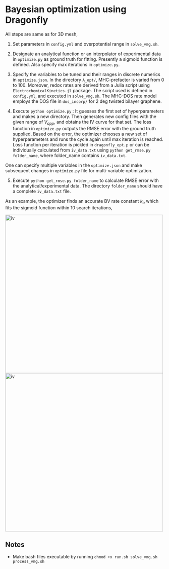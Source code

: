 # Bayesian optimization using Dragonfly 

All steps are same as for 3D mesh,

1. Set parameters in `config.yml` and overpotential range in `solve_vmg.sh`. 

2. Designate an analytical function or an interpolator of experimental data in `optimize.py` as ground truth for fitting. Presently a sigmoid function is defined. Also specify max iterations in `optimize.py`.

3. Specify the variables to be tuned and their ranges in discrete numerics in `optimize.json`. In the directory `A_opt/`, MHC-prefactor is varied from 0 to 100. Moreover, redox rates are derived from a Julia script using `ElectrochemicalKinetics.jl` package. The script used is defined in `config.yml`, and executed in `solve_vmg.sh`. The MHC-DOS rate model employs the DOS file in `dos_incorp/` for 2 deg twisted bilayer graphene.  

4. Execute `python optimize.py` : It guesses the first set of hyperparameters and makes a new directory. Then generates new config files with the given range of $`V_{app}`$, and obtains the IV curve for that set. The loss function in `optimize.py` outputs the RMSE error with the ground truth supplied. Based on the error, the optimizer chooses a new set of hyperparameters and runs the cycle again until max iteration is reached. Loss function per iteration is pickled in `dragonfly_opt.p` or can be individually calculated from `iv_data.txt` using `python get_rmse.py folder_name`, where folder_name contains `iv_data.txt`.

One can specify multiple variables in the `optimize.json` and make subsequent changes in `optimize.py` file for multi-variable optimization. 
 
5. Execute `python get_rmse.py folder_name` to calculate RMSE error with the analytical/experimental data. The directory `folder_name` should have a complete `iv_data.txt` file. 

As an example, the optimizer finds an accurate BV rate constant $`k_{o}`$ which fits the sigmoid function within 10 search iterations,

<img src="../../img/opt.png" alt="iv" width="500">
<img src="../../img/rmse.png" alt="iv" width="500">


## Notes

* Make bash files executable by running `chmod +x run.sh solve_vmg.sh process_vmg.sh`
